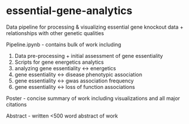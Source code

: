 # essential-gene-analytics
Data pipeline for processing & visualizing essential gene knockout data + relationships with other genetic qualities

Pipeline.ipynb - contains bulk of work including
1) Data pre-processing + initial assessment of gene essentiality
2) Scripts for gene energetics analytics
3) analyzing gene essentiality <-> energetics
4) gene essentiality <-> disease phenotypic association
5) gene essentiality <-> gwas association frequency
6) gene essentiality <-> loss of function associations

Poster - concise summary of work including visualizations and all major citations

Abstract - written <500 word abstract of work

